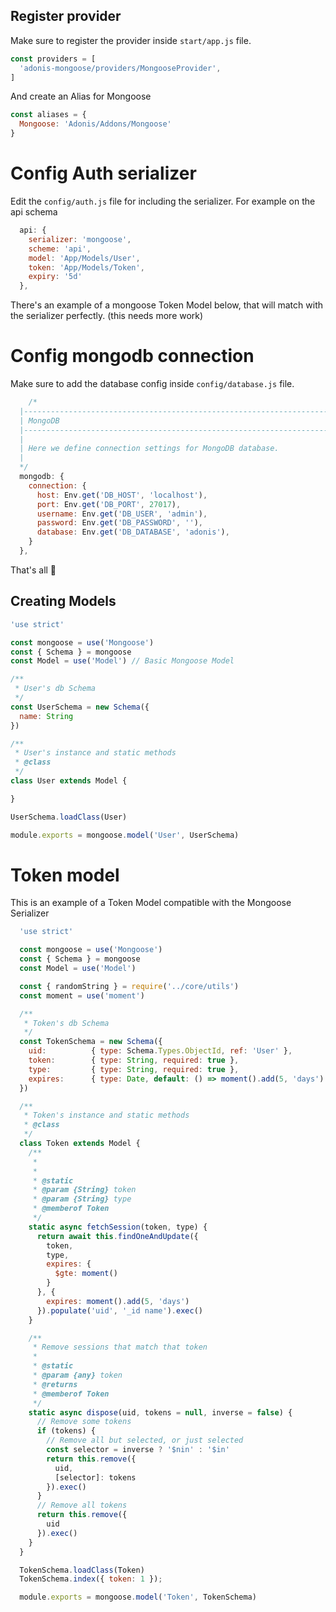 ## Register provider

Make sure to register the provider inside `start/app.js` file.

```js
const providers = [
  'adonis-mongoose/providers/MongooseProvider',
]
```

And create an Alias for Mongoose

```js
const aliases = {
  Mongoose: 'Adonis/Addons/Mongoose'
}
```
# Config Auth serializer

Edit the `config/auth.js` file for including the serializer. For example on the api schema

```js
  api: {
    serializer: 'mongoose',
    scheme: 'api',
    model: 'App/Models/User',
    token: 'App/Models/Token',
    expiry: '5d'
  },
```

There's an example of a mongoose Token Model below, that will match with the serializer perfectly.
(this needs more work)

# Config mongodb connection

Make sure to add the database config inside `config/database.js` file.

```js
    /*
  |--------------------------------------------------------------------------
  | MongoDB
  |--------------------------------------------------------------------------
  |
  | Here we define connection settings for MongoDB database.
  |
  */
  mongodb: {
    connection: {
      host: Env.get('DB_HOST', 'localhost'),
      port: Env.get('DB_PORT', 27017),
      username: Env.get('DB_USER', 'admin'),
      password: Env.get('DB_PASSWORD', ''),
      database: Env.get('DB_DATABASE', 'adonis'),
    }
  },
```

That's all 🎉

## Creating Models

```js
'use strict'

const mongoose = use('Mongoose')
const { Schema } = mongoose
const Model = use('Model') // Basic Mongoose Model

/**
 * User's db Schema
 */
const UserSchema = new Schema({
  name: String
})

/**
 * User's instance and static methods
 * @class
 */
class User extends Model {

}

UserSchema.loadClass(User)

module.exports = mongoose.model('User', UserSchema)

```

# Token model

This is an example of a Token Model compatible with the Mongoose Serializer

```js
  'use strict'

  const mongoose = use('Mongoose')
  const { Schema } = mongoose
  const Model = use('Model')

  const { randomString } = require('../core/utils')
  const moment = use('moment')

  /**
   * Token's db Schema
   */
  const TokenSchema = new Schema({
    uid:          { type: Schema.Types.ObjectId, ref: 'User' },
    token:        { type: String, required: true },
    type:         { type: String, required: true },
    expires:      { type: Date, default: () => moment().add(5, 'days') }
  })

  /**
   * Token's instance and static methods
   * @class
   */
  class Token extends Model {
    /**
     *
     *
     * @static
     * @param {String} token
     * @param {String} type
     * @memberof Token
     */
    static async fetchSession(token, type) {
      return await this.findOneAndUpdate({
        token,
        type,
        expires: {
          $gte: moment()
        }
      }, {
        expires: moment().add(5, 'days')
      }).populate('uid', '_id name').exec()
    }

    /**
     * Remove sessions that match that token
     *
     * @static
     * @param {any} token
     * @returns
     * @memberof Token
     */
    static async dispose(uid, tokens = null, inverse = false) {
      // Remove some tokens
      if (tokens) {
        // Remove all but selected, or just selected
        const selector = inverse ? '$nin' : '$in'
        return this.remove({
          uid,
          [selector]: tokens
        }).exec()
      }
      // Remove all tokens
      return this.remove({
        uid
      }).exec()
    }
  }

  TokenSchema.loadClass(Token)
  TokenSchema.index({ token: 1 });

  module.exports = mongoose.model('Token', TokenSchema)
```
